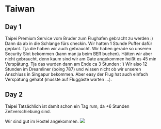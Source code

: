 # Taiwan
## Day 1
Taipei
Premium Service vom Bruder zum Flughafen gebracht zu werden :)
Dann da ab in die Schlange fürs checkin. Wir hatten 1 Stunde Puffer dafür geplant. Tja die haben wir auch gebraucht. Wir haben gerade so unseren Security Slot bekommen (kann man ja beim BER buchen). Hätten wir aber nicht gebraucht, denn kaum sind wir am Gate angekommen heißt es 45 min Verspätung. Tja das wurden dann am Ende ca 3 Stunden :')
Wir also 12 Stunden im Dreamliner (boing 787) und wissen nicht ob wir unseren Anschluss in Singapur bekommen.
Aber easy der Flug hat auch einfach Verspätung gehabt (musste auf Fluggäste warten ...).
## Day 2
Taipei
Tatsächlich ist damit schon ein Tag rum, da +6 Stunden Zeitverschiebung sind. 

Wir sind gut im Hostel angekommen.
![](https://github.com/georgsgit/georgsgit.github.io/main/20230909_191219.jpg)
